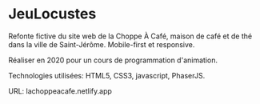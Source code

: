 # JeuLocustes

Refonte fictive du site web de la Choppe À Café, maison de café et de thé dans la ville de Saint-Jérôme. Mobile-first et responsive.

Réaliser en 2020 pour un cours de programmation d'animation.

Technologies utilisées: HTML5, CSS3, javascript, PhaserJS.

URL: lachoppeacafe.netlify.app
